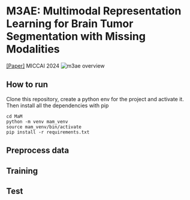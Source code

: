 # M3AE: Multimodal Representation Learning for Brain Tumor Segmentation with Missing Modalities
[[Paper]](https://papers.miccai.org/miccai-2024/paper/0067_paper.pdf) MICCAI 2024
![m3ae overview](fig/image.png)

## How to run
Clone this repository, create a python env for the project and activate it. Then install all the dependencies with pip
```
cd MaM
python -m venv mam_venv
source mam_venv/bin/activate
pip install -r requirements.txt
```

## Preprocess data

## Training

## Test

